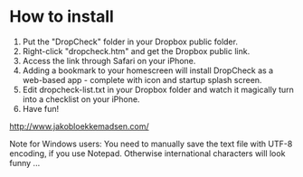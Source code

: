 How to install
==============

1. Put the "DropCheck" folder in your Dropbox public folder.
2. Right-click "dropcheck.htm" and get the Dropbox public link.
3. Access the link through Safari on your iPhone.
4. Adding a bookmark to your homescreen will install DropCheck as a web-based app - complete with icon and startup splash screen.
5. Edit dropcheck-list.txt in your Dropbox folder and watch it magically turn into a checklist on your iPhone.
6. Have fun!

http://www.jakobloekkemadsen.com/

Note for Windows users:
You need to manually save the text file with UTF-8 encoding, if you use Notepad. Otherwise international characters will look funny ...